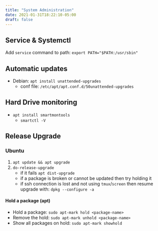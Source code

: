 ```yaml
---
title: "System Administration"
date: 2021-01-31T18:22:10-05:00
draft: false
---
```


## Service & Systemctl
Add `service` command to path: `export PATH="$PATH:/usr/sbin"`

## Automatic updates
- Debian: `apt install unattended-upgrades`
    - conf file: `/etc/apt/apt.conf.d/50unattended-upgrades`

## Hard Drive monitoring
- `apt install smartmontools`
    - `smartctl -V`


## Release Upgrade

### Ubuntu
1. `apt update && apt upgrade`
2. `do-release-upgrade`
    - if it fails `apt dist-upgrade`
    - if a package is broken or cannot be updated then try holding it
    - if ssh connection is lost and not using `tmux`/`screen` then resume upgrade with: `dpkg --configure -a`

#### Hold a package (apt)
- Hold a package: `sudo apt-mark hold <package-name>`
- Remove the hold: `sudo apt-mark unhold <package-name>`
- Show all packages on hold: `sudo apt-mark showhold`